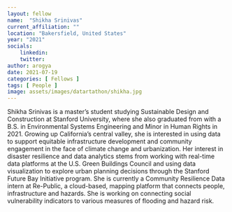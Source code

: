 ```yaml
---
layout: fellow
name:  "Shikha Srinivas"
current_affiliation: ""
location: "Bakersfield, United States"
year: "2021"
socials:
    linkedin: 
    twitter: 
author: arogya
date: 2021-07-19
categories: [ Fellows ]
tags: [ People ]
image: assets/images/datartathon/shikha.jpg
---
```


Shikha Srinivas is a master’s student studying Sustainable Design and Construction at Stanford University, where she also graduated from with a B.S. in Environmental Systems Engineering and Minor in Human Rights in 2021. Growing up California’s central valley, she is interested in using data to support equitable infrastructure development and community engagement in the face of climate change and urbanization. Her interest in disaster resilience and data analytics stems from working with real-time data platforms at the U.S. Green Buildings Council and using data visualization to explore urban planning decisions through the Stanford Future Bay Initiative program. She is currently a Community Resilience Data intern at Re-Public, a cloud-based, mapping platform that connects people, infrastructure and hazards. She is working on connecting social vulnerability indicators to various measures of flooding and hazard risk. 